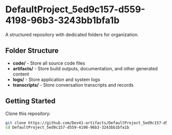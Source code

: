# DefaultProject_5ed9c157-d559-4198-96b3-3243bb1bfa1b
A structured repository with dedicated folders for organization.

## Folder Structure

- **code/** - Store all source code files
- **artifacts/** - Store build outputs, documentation, and other generated content
- **logs/** - Store application and system logs
- **transcripts/** - Store conversation transcripts and records

## Getting Started

Clone this repository:
```bash
git clone https://github.com/Dev41-artifacts/DefaultProject_5ed9c157-d559-4198-96b3-3243bb1bfa1b
cd DefaultProject_5ed9c157-d559-4198-96b3-3243bb1bfa1b
```
